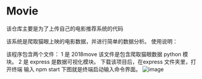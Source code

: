 # Movie
该仓库主要是为了上传自己的电影推荐系统的代码

该系统是爬取猫眼上映的电影数据，并进行简单的数据分析。
使用说明：

该程序包含两个文件：
1 是 2018move 该文件是包含爬取猫眼数据 python 模块。
2 是 express 是数据可视化模块。
下载该项目后，在express 文件夹里，打开终端 输入 npm start
下图就是终端启动输入命令界面。
![image](https://github.com/AdminWangYe/Movie/blob/master/images/图片1.png)

